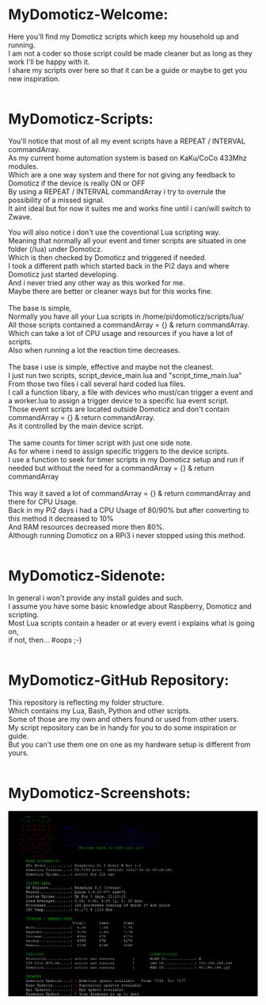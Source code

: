 # MyDomoticz-Welcome:
Here you'll find my Domoticz scripts which keep my household up and running.<br />
I am not a coder so those script could be made cleaner but as long as they work I'll be happy with it.<br />
I share my scripts over here so that it can be a guide or maybe to get you new inspiration.<br />
<br />
# MyDomoticz-Scripts:
You'll notice that most of all my event scripts have a REPEAT / INTERVAL commandArray.<br />
As my current home automation system is based on KaKu/CoCo 433Mhz modules.<br />
Which are a one way system and there for not giving any feedback to Domoticz if the device is really ON or OFF<br />
By using a REPEAT / INTERVAL commandArray i try to overrule the possibility of a missed signal.<br />
It aint ideal but for now it suites me and works fine until i can/will switch to Zwave.<br />

You will also notice i don't use the coventional Lua scripting way.<br />
Meaning that normally all your event and timer scripts are situated in one folder (/lua) under Domoticz.<br />
Which is then checked by Domoticz and triggered if needed.<br />
I took a different path which started back in the Pi2 days and where Domoticz just started developing.<br />
And i never tried any other way as this worked for me.<br />
Maybe there are better or cleaner ways but for this works fine.<br />
<br />
The base is simple,<br />
Normally you have all your Lua scripts in /home/pi/domoticz/scripts/lua/<br />
All those scripts contained a commandArray = {} & return commandArray.<br />
Which can take a lot of CPU usage and resources if you have a lot of scripts.<br />
Also when running a lot the reaction time decreases.<br />
<br />
The base i use is simple, effective and maybe not the cleanest.<br />
I just run two scripts, script_device_main.lua and "script_time_main.lua"<br />
From those two files i call several hard coded lua files.<br />
I call a function libary, a file with devices who must/can trigger a event and a worker.lua to assign a trigger device to a specific lua event script.<br />
Those event scripts are located outside Domoticz and don't contain commandArray = {} & return commandArray.<br />
As it controlled by the main device script.<br />
<br />
The same counts for timer script with just one side note.<br />
As for where i need to assign specific triggers to the device scripts.<br />
I use a function to seek for timer scripts in my Domoticz setup and run if needed but without the need for a commandArray = {} & return commandArray <br />
<br />
This way it saved a lot of commandArray = {} & return commandArray and there for CPU Usage.<br />
Back in my Pi2 days i had a CPU Usage of 80/90% but after converting to this method it decreased to 10%<br />
And RAM resources decreased more then 80%.<br />
Although running Domoticz on a RPi3 i never stopped using this method.<br />
<br />
# MyDomoticz-Sidenote:
In general i won't provide any install guides and such.<br />
I assume you have some basic knowledge about Raspberry, Domoticz and scripting.<br />
Most Lua scripts contain a header or at every event i explains what is going on, <br />
if not, then... #oops ;-)<br />
<br />
# MyDomoticz-GitHub Repository:
This repository is reflecting my folder structure.<br />
Which contains my Lua, Bash, Python and other scripts.<br />
Some of those are my own and others found or used from other users.<br />
My script repository can be in handy for you to do some inspiration or guide.<br />
But you can't use them one on one as my hardware setup is different from yours.<br />
<br />
# MyDomoticz-Screenshots:
![alt text](screenshots/motd.png "motd")
